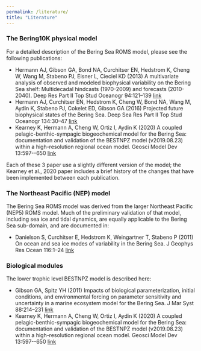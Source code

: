 ```yaml
---
permalink: /literature/
title: "Literature"
---
```

    
### The Bering10K physical model
    
For a detailed description of the Bering Sea ROMS model, please see the following publications:

- Hermann AJ, Gibson GA, Bond NA, Curchitser EN, Hedstrom K, Cheng W, Wang M, Stabeno PJ, Eisner L, Cieciel KD (2013) A multivariate analysis of observed and modeled biophysical variability on the Bering Sea shelf: Multidecadal hindcasts (1970-2009) and forecasts (2010-2040). Deep Res Part II Top Stud Oceanogr 94:121–139 [link](http://doi.org/10.1016/j.dsr2.2013.04.007)
- Hermann AJ, Curchitser EN, Hedstrom K, Cheng W, Bond NA, Wang M, Aydin K, Stabeno PJ, Cokelet ED, Gibson GA (2016) Projected future biophysical states of the Bering Sea. Deep Sea Res Part II Top Stud Oceanogr 134:30–47 [link](http://doi.org/10.1016/j.dsr2.2015.11.001)
- Kearney K, Hermann A, Cheng W, Ortiz I, Aydin K (2020) A coupled pelagic-benthic-sympagic biogeochemical model for the Bering Sea: documentation and validation of the BESTNPZ model (v2019.08.23) within a high-resolution regional ocean model. Geosci Model Dev 13:597--650 [link](http://dx.doi.org/10.5194/gmd-13-597-2020)

Each of these 3 paper use a slightly different version of the model; the Kearney et al., 2020 paper includes a brief history of the changes that have been implemented between each publication.

### The Northeast Pacific (NEP) model

The Bering Sea ROMS model was derived from the larger Northeast Pacific (NEP5) ROMS model. Much of the preliminary validation of that model, including sea ice and tidal dynamics, are equally applicable to the Bering Sea sub-domain, and are documented in:

- Danielson S, Curchitser E, Hedstrom K, Weingartner T, Stabeno P (2011) On ocean and sea ice modes of variability in the Bering Sea. J Geophys Res Ocean 116:1–24 [link](http://doi.org/10.1029/2011JC007389)

### Biological modules

The lower trophic level BESTNPZ model is described here:

- Gibson GA, Spitz YH (2011) Impacts of biological parameterization, initial conditions, and environmental forcing on parameter sensitivity and uncertainty in a marine ecosystem model for the Bering Sea. J Mar Syst 88:214–231 [link](http://dx.doi.org/10.1016/j.jmarsys.2011.04.008)
- Kearney K, Hermann A, Cheng W, Ortiz I, Aydin K (2020) A coupled pelagic-benthic-sympagic biogeochemical model for the Bering Sea: documentation and validation of the BESTNPZ model (v2019.08.23) within a high-resolution regional ocean model. Geosci Model Dev 13:597--650 [link](http://dx.doi.org/10.5194/gmd-13-597-2020)